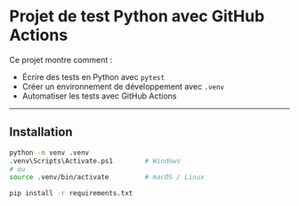# Projet de test Python avec GitHub Actions

Ce projet montre comment :

- Écrire des tests en Python avec `pytest`
- Créer un environnement de développement avec `.venv`
- Automatiser les tests avec GitHub Actions

---

## Installation

```bash
python -m venv .venv
.venv\Scripts\Activate.ps1        # Windows
# ou
source .venv/bin/activate         # macOS / Linux

pip install -r requirements.txt

